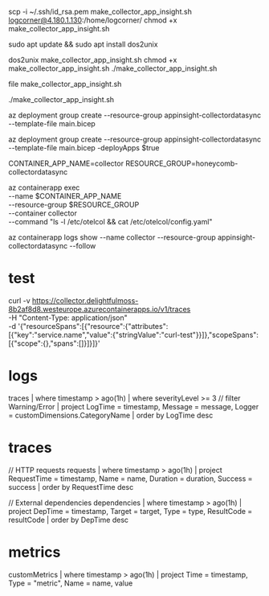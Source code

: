 
scp -i ~/.ssh/id_rsa.pem make_collector_app_insight.sh logcorner@4.180.1.130:/home/logcorner/
chmod +x make_collector_app_insight.sh

sudo apt update && sudo apt install dos2unix


dos2unix make_collector_app_insight.sh
chmod +x make_collector_app_insight.sh
./make_collector_app_insight.sh


file make_collector_app_insight.sh


./make_collector_app_insight.sh




az deployment group create  --resource-group appinsight-collectordatasync --template-file main.bicep 


az deployment group create  --resource-group appinsight-collectordatasync --template-file main.bicep  -deployApps $true

CONTAINER_APP_NAME=collector
RESOURCE_GROUP=honeycomb-collectordatasync

az containerapp exec \
  --name $CONTAINER_APP_NAME \
  --resource-group $RESOURCE_GROUP \
  --container collector \
  --command "ls -l /etc/otelcol && cat /etc/otelcol/config.yaml"


az containerapp logs show  --name collector  --resource-group appinsight-collectordatasync --follow

# test

curl -v https://collector.delightfulmoss-8b2af8d8.westeurope.azurecontainerapps.io/v1/traces \
 -H "Content-Type: application/json" \
 -d '{"resourceSpans":[{"resource":{"attributes":[{"key":"service.name","value":{"stringValue":"curl-test"}}]},"scopeSpans":[{"scope":{},"spans":[]}]}]}'


# logs

traces
| where timestamp > ago(1h)
| where severityLevel >= 3              // filter Warning/Error
| project LogTime = timestamp,
          Message = message,
          Logger = customDimensions.CategoryName
| order by LogTime desc

# traces

// HTTP requests
requests
| where timestamp > ago(1h)
| project RequestTime = timestamp,
          Name = name,
          Duration = duration,
          Success = success
| order by RequestTime desc

// External dependencies
dependencies
| where timestamp > ago(1h)
| project DepTime = timestamp,
          Target = target,
          Type = type,
          ResultCode = resultCode
| order by DepTime desc

# metrics

customMetrics
  | where timestamp > ago(1h)
  | project Time = timestamp,
            Type = "metric",
            Name = name, value